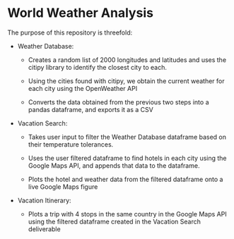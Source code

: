 # World Weather Analysis

The purpose of this repository is threefold:

 * Weather Database:

    * Creates a random list of 2000 longitudes and latitudes and uses the citipy library to identify the closest city to each.

    * Using the cities found with citipy, we obtain the current weather for each city using the OpenWeather API

    * Converts the data obtained from the previous two steps into a pandas dataframe, and exports it as a CSV

* Vacation Search:

    * Takes user input to filter the Weather Database dataframe based on their temperature tolerances.

    * Uses the user filtered dataframe to find hotels in each city using the Google Maps API, and appends that data to the dataframe.

    * Plots the hotel and weather data from the filtered dataframe onto a live Google Maps figure

* Vacation Itinerary:

    * Plots a trip with 4 stops in the same country in the Google Maps API using the filtered dataframe created in the Vacation Search deliverable
